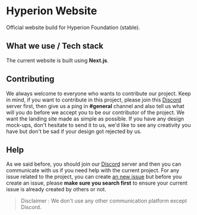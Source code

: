 # Hyperion Website
Official website build for Hyperion Foundation (stable).

## What we use / Tech stack
The current website is built using **Next.js**.

## Contributing
We always welcome to everyone who wants to contribute our project. Keep in mind, if you want to contribute in this project, please join this [Discord](https://discord.gg/B6dSRjs) server first, then give us a ping in **#general** channel and also tell us what will you do before we accept you to be our contributor of the project. We want the landing site made as simple as possible. If you have any design mock-ups, don't hesitate to send it to us, we'd like to see any creativity you have but don't be sad if your design got rejected by us.

## Help
As we said before, you should join our [Discord](https://discord.gg/B6dSRjs) server and then you can communicate with us if you need help with the current project. For any issue related to the project, you can create [an new issue](https://github.com/hyperion-foundation/landing/issues) but before you create an issue, please **make sure you search first** to ensure your current issue is already created by others or not.
> Disclaimer : We don't use any other communication platform except Discord.
